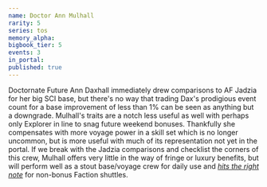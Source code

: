```yaml
---
name: Doctor Ann Mulhall
rarity: 5
series: tos
memory_alpha:
bigbook_tier: 5
events: 3
in_portal:
published: true
---
```


Doctornate Future Ann Daxhall immediately drew comparisons to AF Jadzia for her big SCI base, but there's no way that trading Dax's prodigious event count for a base improvement of less than 1% can be seen as anything but a downgrade. Mulhall's traits are a notch less useful as well with perhaps only Explorer in line to snag future weekend bonuses. Thankfully she compensates with more voyage power in a skill set which is no longer uncommon, but is more useful with much of its representation not yet in the portal. If we break with the Jadzia comparisons and checklist the corners of this crew, Mulhall offers very little in the way of fringe or luxury benefits, but will perform well as a stout base/voyage crew for daily use and [_hits the right note_](https://docs.google.com/document/d/1ycUq3J1E4xr1z4Pe6BfT56-M1SBaEYtWsl-O4oPwxlk/edit#bookmark=id.xb0y6yxtwr8l) for non-bonus Faction shuttles.
